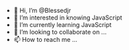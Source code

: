- 👋 Hi, I’m @Blessedjr
- 👀 I’m interested in knowing JavaScript 
- 🌱 I’m currently learning JavaScript 
- 💞️ I’m looking to collaborate on ...
- 📫 How to reach me ...

<!---
Blessedjr/Blessedjr is a ✨ special ✨ repository because its `README.md` (this file) appears on your GitHub profile.
You can click the Preview link to take a look at your changes.
--->
